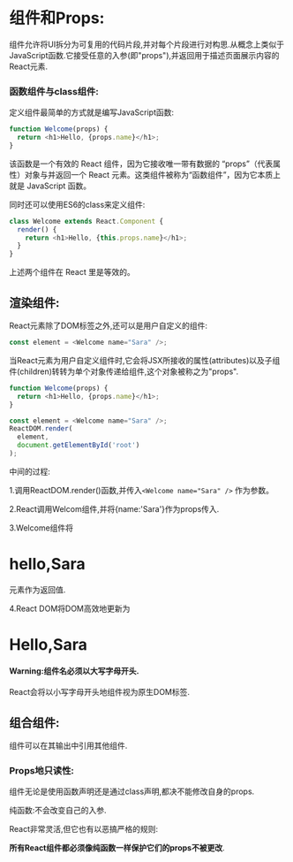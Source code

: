 # 组件和Props:

组件允许将UI拆分为可复用的代码片段,并对每个片段进行对构思.从概念上类似于JavaScript函数.它接受任意的入参(即"props"),并返回用于描述页面展示内容的React元素.



### 函数组件与class组件:

定义组件最简单的方式就是编写JavaScript函数:

```js
function Welcome(props) {
  return <h1>Hello, {props.name}</h1>;
}
```

该函数是一个有效的 React 组件，因为它接收唯一带有数据的 “props”（代表属性）对象与并返回一个 React 元素。这类组件被称为“函数组件”，因为它本质上就是 JavaScript 函数。 

同时还可以使用ES6的class来定义组件:

```js
class Welcome extends React.Component {
  render() {
    return <h1>Hello, {this.props.name}</h1>;
  }
}
```

上述两个组件在 React 里是等效的。 

## 渲染组件:

React元素除了DOM标签之外,还可以是用户自定义的组件:

```js
const element = <Welcome name="Sara" />;
```

当React元素为用户自定义组件时,它会将JSX所接收的属性(attributes)以及子组件(children)转转为单个对象传递给组件,这个对象被称之为"props".

```js
function Welcome(props) {
  return <h1>Hello, {props.name}</h1>;
}

const element = <Welcome name="Sara" />;
ReactDOM.render(
  element,
  document.getElementById('root')
);
```

中间的过程:

1.调用ReactDOM.render()函数,并传入`<Welcome name="Sara" />` 作为参数。 

2.React调用Welcom组件,并将{name:'Sara'}作为props传入.

3.Welcome组件将<h1>hello,Sara</h1>元素作为返回值.

4.React DOM将DOM高效地更新为<h1>Hello,Sara</h1>

#### Warning:组件名必须以大写字母开头.

React会将以小写字母开头地组件视为原生DOM标签.

## 组合组件:

组件可以在其输出中引用其他组件.

### Props地只读性:

组件无论是使用函数声明还是通过class声明,都决不能修改自身的props.

纯函数:不会改变自己的入参.

React非常灵活,但它也有以恶搞严格的规则:

**所有React组件都必须像纯函数一样保护它们的props不被更改**.

